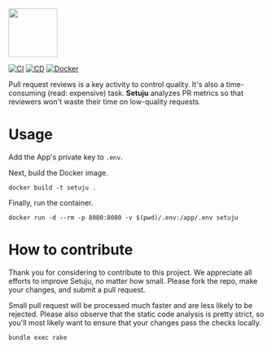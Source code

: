 <img src="https://avatars2.githubusercontent.com/in/220165" width="96px" height="96px"/>

[![CI](https://github.com/jesperolsson-se/setuju/actions/workflows/pull_request.yml/badge.svg)](https://github.com/jesperolsson-se/setuju/actions/workflows/pull_request.yml)
[![CD](https://github.com/jesperolsson-se/setuju/actions/workflows/main.yml/badge.svg)](https://github.com/jesperolsson-se/setuju/actions/workflows/main.yml/badge.svg)
[![Docker](https://img.shields.io/docker/v/jesperolssonse/setuju/latest)](https://hub.docker.com/repository/docker/jesperolssonse/setuju)

Pull request reviews is a key activity to control quality. It's also a
time-consuming (read: expensive) task. **Setuju** analyzes PR metrics so that
reviewers won't waste their time on low-quality requests.

# Usage

Add the App's private key to `.env`.

Next, build the Docker image.

```
docker build -t setuju .
```

Finally, run the container.

```
docker run -d --rm -p 8080:8080 -v $(pwd)/.env:/app/.env setuju
```

# How to contribute

Thank you for considering to contribute to this project. We appreciate all
efforts to improve Setuju, no matter how small. Please fork the repo, make your
changes, and submit a pull request.

Small pull request will be processed much faster and are less likely to be
rejected. Please also observe that the static code analysis is pretty strict,
so you'll most likely want to ensure that your changes pass the checks locally.

```bash
bundle exec rake
```
